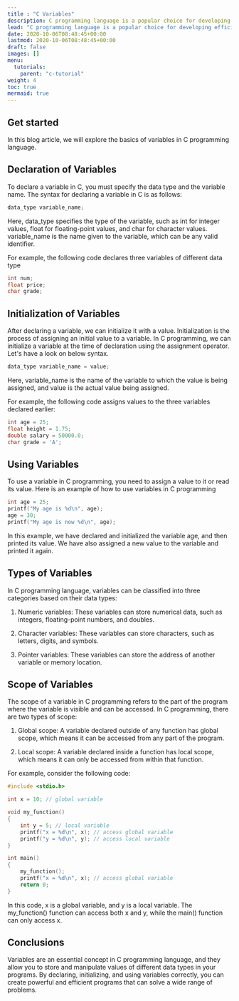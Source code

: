 ```yaml
---
title : "C Variables"
description: C programming language is a popular choice for developing efficient and high-performance software applications. One of the fundamental concepts in C programming is the use of variables, which are essentially named memory locations that store values of different data types. In this blog article, we will explore the basics of variables in C programming language."
lead: "C programming language is a popular choice for developing efficient and high-performance software applications. One of the fundamental concepts in C programming is the use of variables, which are essentially named memory locations that store values of different data types. In this blog article, we will explore the basics of variables in C programming language."
date: 2020-10-06T08:48:45+00:00
lastmod: 2020-10-06T08:48:45+00:00
draft: false
images: []
menu:
  tutorials:
    parent: "c-tutorial"
weight: 4
toc: true
mermaid: true
---
```


## Get started
In this blog article, we will explore the basics of variables in C programming language.


## Declaration of Variables
To declare a variable in C, you must specify the data type and the variable name. The syntax for declaring a variable in C is as follows:

```c
data_type variable_name;
```

Here, data_type specifies the type of the variable, such as int for integer values, float for floating-point values, and char for character values. variable_name is the name given to the variable, which can be any valid identifier.

For example, the following code declares three variables of different data type


```c
int num;
float price;
char grade;
```

## Initialization of Variables
After declaring a variable, we can initialize it with a value. Initialization is the process of assigning an initial value to a variable. In C programming, we can initialize a variable at the time of declaration using the assignment operator. Let's have a look on below syntax.

```c
data_type variable_name = value;
```

Here, variable_name is the name of the variable to which the value is being assigned, and value is the actual value being assigned.

For example, the following code assigns values to the three variables declared earlier:

```c
int age = 25;
float height = 1.75;
double salary = 50000.0;
char grade = 'A';
```

## Using Variables 
To use a variable in C programming, you need to assign a value to it or read its value. Here is an example of how to use variables in C programming

```c
int age = 25;
printf("My age is %d\n", age);
age = 30;
printf("My age is now %d\n", age);
```

In this example, we have declared and initialized the variable age, and then printed its value. We have also assigned a new value to the variable and printed it again.



## Types of Variables
In C programming language, variables can be classified into three categories based on their data types:

1. Numeric variables: These variables can store numerical data, such as integers, floating-point numbers, and doubles.

2. Character variables: These variables can store characters, such as letters, digits, and symbols.

3. Pointer variables: These variables can store the address of another variable or memory location.


## Scope of Variables
The scope of a variable in C programming refers to the part of the program where the variable is visible and can be accessed. In C programming, there are two types of scope:

1. Global scope: A variable declared outside of any function has global scope, which means it can be accessed from any part of the program.

2. Local scope: A variable declared inside a function has local scope, which means it can only be accessed from within that function.

For example, consider the following code:

```c
#include <stdio.h>

int x = 10; // global variable

void my_function()
{
    int y = 5; // local variable
    printf("x = %d\n", x); // access global variable
    printf("y = %d\n", y); // access local variable
}

int main()
{
    my_function();
    printf("x = %d\n", x); // access global variable
    return 0;
}
```

In this code, x is a global variable, and y is a local variable. The my_function() function can access both x and y, while the main() function can only access x.


## Conclusions
Variables are an essential concept in C programming language, and they allow you to store and manipulate values of different data types in your programs. By declaring, initializing, and using variables correctly, you can create powerful and efficient programs that can solve a wide range of problems.

